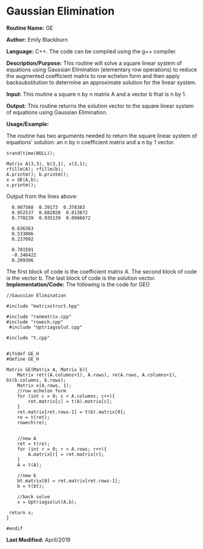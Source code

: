 # Gaussian Elimination

**Routine Name:**           GE

**Author:** Emily Blackburn

**Language:** C++. The code can be compiled using the g++ compiler.

**Description/Purpose:** This routine will solve a square linear system of equations using Gaussian Elimination (elementary row operations) to reduce the augmented coefficient matrix to row echelon form and then apply backsubstitution to determine an approximate solution for the linear system.

**Input:** This routine a square n by n matrix A and a vector b that is n by 1.

**Output:** This routine returns the solution vector to the square linear system of equations using Gaussian Elimination.

**Usage/Example:**

The routine has two arguments needed to return the square linear system of equations' solution: an n by n coefficient matrix and a n by 1 vector.

    srand(time(NULL));
      
    Matrix A(3,3), b(3,1), x(3,1);
    rfillm(A); rfillm(b);
    A.printm(); b.printm();
    x = GE(A,b);
    x.printm();

Output from the lines above:

      0.987568  0.39173  0.378383
      0.952537  0.882028  0.813872
      0.770239  0.935139  0.0986672

      0.636363
      0.533086
      0.237092

      0.701591
      -0.346422
      0.209306

The first block of code is the coefficient matrix A. The second block of code is the vector b. The last block of code is the solution vector.
**Implementation/Code:** The following is the code for GE()

    //Gaussian Elimination

    #include "matrixstruct.hpp"

    #include "ranmatrix.cpp"
    #include "rowech.cpp"
     #include "Uptriagsolut.cpp"

    #include "t.cpp"


    #ifndef GE_H
    #define GE_H

    Matrix GE(Matrix A, Matrix b){
        Matrix ret((A.columns+1), A.rows), re(A.rows, A.columns+1), bt(b.columns, b.rows);
        Matrix x(A.rows, 1);
        //row echelon form
        for (int c = 0; c < A.columns; c++){
            ret.matrix[c] = t(A).matrix[c];
        }
        ret.matrix[ret.rows-1] = t(b).matrix[0];
        re = t(ret);
        rowech(re);


        //new A 
        ret = t(re);
        for (int r = 0; r < A.rows; r++){
            A.matrix[r] = ret.matrix[r];
        }
        A = t(A);

        //new b
        bt.matrix[0] = ret.matrix[ret.rows-1];
        b = t(bt);

        //back solve
        x = Uptriagsolut(A,b);

     return x;
    }

    #endif

**Last Modified:** April/2019

